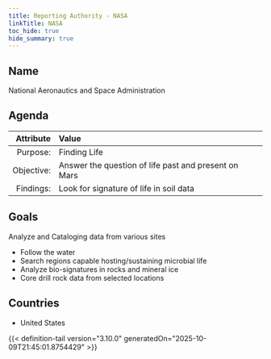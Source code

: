```yaml
---
title: Reporting Authority - NASA
linkTitle: NASA
toc_hide: true
hide_summary: true
---
```

<!-- This is generated by the MarsSim HelpGenertor, do not edit. -->

## Name
National Aeronautics and Space Administration

## Agenda

| Attribute      | Value |
|--------:|:------|
|Purpose:|Finding Life|
|Objective:|Answer the question of life past and present on Mars|
|Findings:|Look for signature of life in soil data|

## Goals

Analyze and Cataloging data from various sites

* Follow the water
* Search regions capable hosting/sustaining microbial life
* Analyze bio-signatures in rocks and mineral ice
* Core drill rock data from selected locations

## Countries

* United States


{{< definition-tail version="3.10.0" generatedOn="2025-10-09T21:45:01.8754429" >}}

